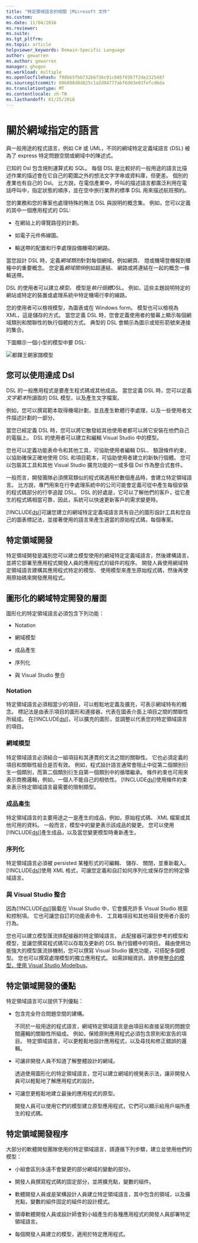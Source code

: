 ```yaml
---
title: "特定領域語言的相關 |Microsoft 文件"
ms.custom: 
ms.date: 11/04/2016
ms.reviewer: 
ms.suite: 
ms.tgt_pltfrm: 
ms.topic: article
helpviewer_keywords: Domain-Specific Language
author: gewarren
ms.author: gewarren
manager: ghogen
ms.workload: multiple
ms.openlocfilehash: f98b65fbb732b6736c91c605f03b7f2de2325487
ms.sourcegitcommit: 69b898d8d825c1a2d04777abf6d03e03fefcd6da
ms.translationtype: MT
ms.contentlocale: zh-TW
ms.lasthandoff: 01/25/2018
---
```

# <a name="about-domain-specific-languages"></a>關於網域指定的語言

與一般用途的程式語言，例如 C# 或 UML，不同的網域特定定義域語言 (DSL) 被為了 express 特定問題空間或網域中的陳述式。  
  
已知的 Dsl 包含規則運算式和 SQL。 每個 DSL 是比較好的一般用途的語言比描述作業的描述會在它自己的範圍之外的想法文字字串或資料庫，但更差。 個別的產業也有自己的 Dsl。 比方說，在電信產業中，呼叫的描述語言都廣泛利用在電話呼叫中，指定狀態的順序，並在空中旅行業界的標準 DSL 用來描述航班預約。  
  
您的業務和您的專案也處理特殊的無法 DSL 與說明的概念集。 例如，您可以定義的其中一個應用程式的 DSL:  
  
-   在網站上的導覽路徑的計劃。  
  
-   如電子元件佈線圖。  
  
-   輸送帶的配置和行李處理設備機場的網路。  
  
當您設計 DSL 時，定義*網域類別*針對每個網域，例如網頁、 燈或機場登機報到櫃檯中的重要概念。 您定義*網域關係*例如超連結、 網路或將連結在一起的概念一條輸送帶。  
  
DSL 的使用者可以建立*模型。* 模型是*執行個體*DSL。 例如，這些主題說明特定的網站或特定的裝置或處理系統中特定機場行李的線路。  
  
您的使用者可以檢視模型，為圖表或在 Windows form。 模型也可以檢視為 XML，這是儲存的方式。 當您定義 DSL 時，您會定義使用者的螢幕上顯示每個網域類別和關聯性的執行個體的方式。 典型的 DSL 會顯示為圖示或矩形箭號來連接的集合。  
  
下圖顯示一個小型的模型中要 DSL:  
  
![都鐸王朝家譜模型](../modeling/media/tudor_familytreemodel.png "Tudor_FamilyTreeModel")  
  
## <a name="what-you-can-do-with-dsls"></a>您可以使用達成 Dsl  

DSL 的一般應用程式是要產生程式碼或其他成品。 當您定義 DSL 時，您可以定義*文字範本*所讀取的 DSL 模型，以及產生文字檔案。  
  
例如，您可以撰寫範本取得機場計劃，並且產生軟體行李處理，以及一些使用者文件描述計劃的一部分。  
  
當您已經定義 DSL 時，您可以將它散發給其他使用者都可以將它安裝在他們自己的電腦上。 DSL 的使用者可以建立和編輯 Visual Studio 中的模型。  
  
您也可以定義功能表命令和其他工具，可協助使用者編輯 DSL、 驗證條件約束，以協助確保正確地使用 DSL 和項目範本，可協助使用者建立的新執行個體。 您可以包裝其工具和其他 Visual Studio 擴充功能的一或多個 Dsl 作為整合式套件。  
  
一般而言，開發團隊必須撰寫類似的程式碼適用於數個產品時，會建立特定領域語言。 比方說，專門用來在行李處理系統中的公司可能會定義可從中產生每個安裝的程式碼部分的行李追蹤 DSL。 DSL 的好處是，它可以了解他們的客戶，從它產生的程式碼相當可靠，因此，系統可以快速更新客戶的需求變更時。  
  
[!INCLUDE[dsl](../modeling/includes/dsl_md.md)]可讓您建立的網域特定定義域語言具有自己的圖形設計工具和您自己的圖表標記法，並接著使用的語言來產生適當的原始程式碼，每個專案。  
  
## <a name="domain-specific-development"></a>特定領域開發

特定領域開發是識別您可以建立模型使用的網域特定定義域語言，然後建構語言，並將它部署至應用程式開發人員的應用程式的組件的程序。 開發人員使用網域特定領域語言建構其應用程式特定的模型、 使用模型來產生原始程式碼，然後再使用原始碼來開發應用程式。  

## <a name="aspects-of-graphical-domain-specific-development"></a>圖形化的網域特定開發的層面

圖形化的特定領域語言必須包含下列功能：  
  
- Notation  
  
- 網域模型  
  
- 成品產生  
  
- 序列化  
  
- 與 Visual Studio 整合  
  
### <a name="notation"></a>Notation

特定領域語言必須相當少的項目，可以輕鬆地定義及擴充，可表示網域特有的概念。 標記法是由表示項目的圖形和連接器，代表在圖表介面上項目之間的關聯性所組成。 在[!INCLUDE[dsl](../modeling/includes/dsl_md.md)]，可以擴充的圖形，並調整以代表您的特定領域語言的項目。  
  
### <a name="domain-model"></a>網域模型

特定領域語言必須結合一組項目和其連貫的文法之間的關聯性。 它也必須定義的項目和關聯性組合是否有效。 例如，程式設計語言通常會阻止中從第二個類別衍生一個類別，而第二個類別衍生自第一個類別中的循環繼承。 條件約束也可用來表示商務邏輯，例如，一個人不能自己的相依性。 [!INCLUDE[dsl](../modeling/includes/dsl_md.md)]使用條件約束來表示特定領域語言最需要的限制類型。  
  
### <a name="artifact-generation"></a>成品產生

特定領域語言的主要用途之一是產生的成品，例如，原始程式碼、 XML 檔案或其他可用的資料。 一般而言，模型中的變更表示該成品的變更。 您可以使用[!INCLUDE[dsl](../modeling/includes/dsl_md.md)]產生成品，以及當您變更模型時重新產生。  
  
### <a name="serialization"></a>序列化

特定領域語言必須被 persisted 某種形式的可編輯、 儲存、 關閉，並重新載入。 [!INCLUDE[dsl](../modeling/includes/dsl_md.md)]使用 XML 格式，可讓您定義和自訂如何序列化或保存您的特定領域語言。  
  
### <a name="integration-with-visual-studio"></a>與 Visual Studio 整合

因為[!INCLUDE[dsl](../modeling/includes/dsl_md.md)]裝載在 Visual Studio 中，它會擴充許多 Visual Studio 視窗和控制項。 它也可讓您自訂的功能表命令、 工具箱項目和其他項目使用者介面的行為。  
  
您也可以建立模型匯流排配接器的特定領域語言。 此配接器可讓您參考的模型和模型，並讓您撰寫程式碼可以存取及更新的 DSL 執行個體中的項目。 藉由使用功能強大的模型匯流排機制，您可以撰寫 Visual Studio 擴充功能，可搭配多個模型。 您也可以撰寫處理模型的獨立應用程式。 如需詳細資訊，請參閱[整合的模型，使用 Visual Studio Modelbus](../modeling/integrating-models-by-using-visual-studio-modelbus.md)。  
  
## <a name="benefits-of-domain-specific-development"></a>特定領域開發的優點

特定領域語言可以提供下列優點：  
  
- 包含完全符合問題空間的建構。  
  
     不同於一般用途的程式語言，網域特定領域語言是由項目和直接呈現的問題空間邏輯的關聯性所組成。 例如，保險原則應用程式必須包含原則和宣告的項目。 特定領域語言，可以更輕鬆地設計應用程式，以及尋找和修正錯誤的邏輯。  
  
- 可讓非開發人員不知道了解整體設計的網域。  
  
     透過使用圖形化的特定領域語言，您可以建立網域的視覺表示法，讓非開發人員可以輕鬆地了解應用程式的設計。  
  
- 可讓您更輕鬆地建立最後的應用程式的原型。  
  
     開發人員可以使用它們的模型建立原型應用程式，它們可以顯示給用戶端所產生的程式碼。  
  
## <a name="the-process-of-domain-specific-development"></a>特定領域開發程序

大部分的軟體開發團隊使用的特定領域語言，請遵循下列步驟，建立並使用他們的模型：  
  
-   小組會區別永遠不會變更的部分網域的變動的部分。  
  
-   開發人員撰寫程式碼的固定部分，並將擴充點，變數的組件。  
  
-   軟體開發人員或是架構設計人員建立特定領域語言，其中包含的領域，以及擴充點，變數的組件固定的組件的設計模式。  
  
-   領導軟體開發人員或設計師會對小組產生的各種應用程式的開發人員部署特定領域語言。  
  
-   每個開發人員建立的模型，適用於特定應用程式。